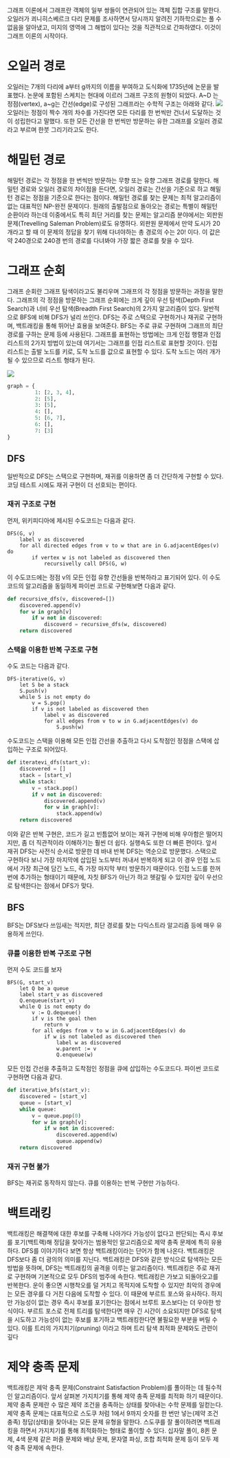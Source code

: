 그래프 이론에서 그래프란 객체의 일부 쌍들이 연관되어 있는 객체 집합 구조를 말한다.
오일러가 쾨니히스베르크 다리 문제를 조사하면서 당시까지 알려진 기하학으로는 풀 수 없음을 알아냈고, 미지의 영역에 그 해법이 있다는 것을 직관적으로 간파하였다. 이것이 그래프 이론의 시작이다.
# 오일러 경로
오일러는 7개의 다리에 a부터 g까지의 이름을 부여하고 도식화에 1735년에 논문을 발표했다. 논문에 포함된 스케치는 현대에 이르러 그래프 구조의 원형이 되었다. A~D 는 정점(vertex), a~g는 간선(edge)로 구성된 그래프라는 수학적 구조는 아래와 같다.
![](images/graph.drawio.png)
오일러는 정점이 짝수 개의 차수를 가진다면 모든 다리를 한 번씩만 건너서 도달하는 것이 성립한다고 말했다. 또한 모든 간선을 한 번씩만 방문하는 유한 그래프를 오일러 경로라고 부르며 한붓 그리기라고도 한다. 
# 해밀턴 경로
해밀턴 경로는 각 정점을 한 번씩만 방문하는 무향 또는 유향 그래프 경로를 말한다. 해밀턴 경로와 오일러 경로의 차이점을 든다면, 오일러 경로는 간선을 기준으로 하고 해밀턴 경로는 정점을 기준으로 한다는 점이다. 해밀턴 경로를 찾는 문제는 최적 알고리즘이 없는 대표적인 NP-완전 문제이다. 
원래의 출발점으로 돌아오는 경로는 특별이 해밀턴 순환이라 하는데 이중에서도 특히 최단 거리를 찾는 문제는 알고리즘 분야에서는 외판원 문제(Trevelling Saleman Problem)로도 유명하다. 
외판원 문제에서 만약 도시가 20개라고 할 때 이 문제의 정답을 찾기 위해 다녀야하는 총 경로의 수는 20! 이다. 이 값은 약 240경으로 240경 번의 경로를 다녀봐야 가장 짧은 경로를 찾을 수 있다. 

# 그래프 순회
그래프 순회란 그래프 탐색이라고도 불리우며 그래프의 각 정점을 방문하는 과정을 말한다.
그래프의 각 정점을 방문하는 그래프 순회에는 크게 깊이 우선  탐색(Depth First Search)과 너비 우선 탐색(Breadth First Search)의 2가지 알고리즘이 있다. 일반적으로 BFS에 비해 DFS가 널리 쓰인다. 
DFS는 주로 스택으로 구현하거나 재귀로 구현하며, 백트래킹을 통해 뛰어난 효용을 보여준다. BFS는 주로 큐로 구현하며 그래프의 최단 경로를 구하는 문제 등에 사용된다.
그래프를 표현하는 방법에는 크게 인접 행렬과 인접 리스트의 2가지 방법이 있는데 여기서는 그래프를 인접 리스트로 표현할 것이다. 인접 리스트는 출발 노드를 키로, 도착 노드를 값으로 표현할 수 있다. 도착 노드는 여러 개가 될 수 있으므로 리스트 형태가 된다.

![](images/graph.drawio%20(1).png)

```python
graph = {
		 1: [2, 3, 4],
		 2: [5],
		 3: [5],
		 4: [],
		 5: [6, 7],
		 6: [],
		 7: [3]
}
```

## DFS
일반적으로 DFS는 스택으로 구현하며, 재귀를 이용하면 좀 더 간단하게 구현할 수 있다. 코딩 테스트 시에도 재귀 구현이 더 선호되는 편이다.
### 재귀 구조로 구현
먼저, 위키피디아에 제시된 수도코드는 다음과 같다.
```
DFS(G, v)
	label v as discovered
	for all directed edges from v to w that are in G.adjacentEdges(v) do
		if vertex w is not labeled as discovered then
			recursivelly call DFS(G, w)
```
이 수도코드에는 정점 v의 모든 인접 유향 간선들을 반복하라고 표기되어 있다. 이 수도코드의 알고리즘을 동일하게 파이썬 코드로 구현해보면 다음과 같다.
```python
def recursive_dfs(v, discovered=[])
	discovered.append(v)
	for w in graph[v]
		if w not in discovered:
			discoverd = recursive_dfs(w, discovered)
	return discovered
```

### 스택을 이용한 반복 구조로 구현
수도 코드는 다음과 같다.
```
DFS-iterative(G, v)
	let S be a stack
	S.push(v)
	while S is not empty do
		v = S.pop()
		if v is not labeled as discovered then
			label v as discovered
			for all edges from v to w in G.adjacentEdges(v) do
				S.push(w)
```
수도코드는 스택을 이용해 모든 인접 간선을 추출하고 다시 도착점인 정점을 스택에 삽입하는 구조로 되어있다. 
```python
def iteratevi_dfs(start_v):
	discovered = []
	stack = [start_v]
	while stack:
		v = stack.pop()
		if v not in discovered:
			discovered.append(v)
			for w in graph[v]:
				stack.append(w)
	return discovered
```
이와 같은 반복 구현은, 코드가 길고 빈틈없어 보이는 재귀 구현에 비해 우아함은 떨어지지만, 좀 더 직관적이라 이해하기는 훨씬 더 쉽다. 실행속도 또한 더 빠른 편이다. 
앞서 재귀 DFS는 사전식 순서로 방문한 데 바내 반복 DFS는 역순으로 방문했다. 스택으로 구현하다 보니 가장 마지막에 삽입된 노드부터 꺼내서 반복하게 되고 이 경우 인접 노드에서 가장 최근에 담긴 노드, 즉 가장 마지막 부터 방문하기 때문이다.  인접 노드를 한꺼번에 추가하는 형태이기 때문에, 자칫 BFS가 아닌가 하고 헷갈릴 수 있지만 깊이 우선으로 탐색한다는 점에서 DFS가 맞다. 

## BFS
BFS는 DFS보다 쓰임새는 적지만, 최단 경로를 찾는 다익스트라 알고리즘 등에 매우 유용하게 쓰인다.
### 큐를 이용한 반복 구조로 구현
먼저 수도 코드를 보자
```
BFS(G, start_v)
	let Q be a queue
	label start_v as discovered
	Q.enqueue(start_v)
	while Q is not empty do
		v := Q.dequeue()
		if v is the goal then
			return v
		for all edges from v to w in G.adjacentEdges(v) do
			if w is not labeled as discovered then
				label w as discovered
				w.parent := v
				Q.enqueue(w)
```
모든 인접 간선을 추출하고 도착점인 정점을 큐에 삽입하는 수도코드다.  파이썬 코드로 구현하면 다음과 같다.
```python
def iterative_bfs(start_v):
	discovered = [start_v]
	queue = [start_v]
	while queue:
		v = queue.pop(0)
		for w in graph[v]:
			if w not in discovered:
				discovered.append(w)
				queue.append(w)
	return discovered
```
### 재귀 구현 불가
BFS는 재귀로 동작하지 않는다. 큐를 이용하는 반복 구현만 가능하다. 

# 백트래킹
백트래킹은 해결책에 대한 후보를 구축해 나아가다 가능성이 없다고 판단되는 즉시 후보를 포기(백트랙)해 정답을 찾아가는 범용적인 알고리즘으로 제약 충족 문제에 특히 유용하다.
DFS를 이야기하다 보면 항상 백트래킹이라는 단어가 함께 나온다. 백트래킹은 DFS보다 좀 더 광의의 의미를 지닌다. 백트래킹은 DFS와 같은 방식으로 탐색하는 모든 방법을 뜻하며, DFS는 백트래킹의 골격을 이루는 알고리즘이다. 백트래킹은 주로 재귀로 구현하며 기본적으로 모두 DFS의 범주에 속한다.
백트래킹은 가보고 되돌아오고를 반복한다. 운이 좋으면 시행착오를 덜 거치고 목적지에 도착할 수 있지만 최악의 경우에는 모든 경우를 다 거친 다음에 도착할 수 있다. 이 때문에 부르트 포스와 유사하다. 하지만 가능성이 없는 경우 즉시 후보를 포기한다는 점에서 브루트 포스보다는 더 우아한 방식이다. 
부르트 포스로 전체 트리를 탐색한다면 매우 긴 시간이 소요되지만 DFS로 탐색을 시도하고 가능성이 없는 후보를 포기하고 백트래킹한다면 불필요한 부분을 버릴 수 있다. 이를 트리의 가지치기(pruning) 이라고 하며 트리 탐색 최적화 문제와도 관련이 깊다

# 제약 충족 문제
백트래킹은 제악 충족 문제(Constraint Satisfaction Problem)를 풀이하는 데 필수적인 알고리즘이다. 앞서 살펴본 가지치기를 통해 제약 충족 문제를 최적화 하기 때문이다. 제약 충족 문제란 수 많은 제약 조건을 충족하는 상태를 찾아내는 수학 문제를 일컫는다.
제약 충족 문제는 대표적으로 스도쿠 처럼 1에서 9까지 숫자를 한 번만 넣는(제약 조건 충족) 정답(상태)을 찾아내는 모든 문제 유형을 말한다. 스도쿠를 잘 풀이하려면 백트래킹을 하면서 가지치기를 통해 최적화하는 형태로 풀이할 수 있다.
십자말 풀이, 8퀸 문제, 4색 문제 같은 퍼즐 문제와 배낭 문제, 문자열 파싱, 조합 최적화 문제 등이 모두 제약 충족 문제에 속한다. 